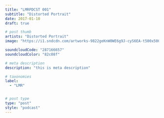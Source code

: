 ```yaml
---
title: "LMRPDCST 001"
subtitle: "Distorted Portrait"
date: 2017-01-10
draft: true

# post thumb
artists: "Distorted Portrait"
image: "https://i1.sndcdn.com/artworks-9822geKnW0WE6g9J-cyS6EA-t500x500.jpg"

soundcloudCode: "287166657"
soundcloudColor: "82c08f"

# meta description
description: "this is meta description"

# taxonomies
label: 
  - "LMR"


# post type
type: "post"
style: "podcast"
---
```

